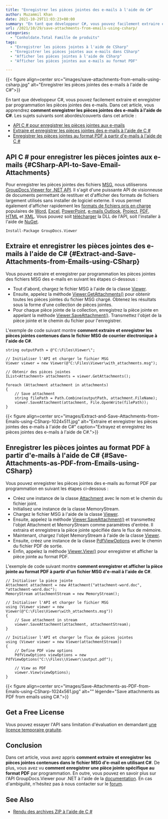 ```yaml
---
title: "Enregistrer les pièces jointes des e-mails à l'aide de C#"
author: Muzammil Khan
date: 2021-10-29T11:03:23+00:00
summary: "En tant que développeur C#, vous pouvez facilement extraire et enregistrer par programmation les pièces jointes des e-mails. Dans cet article, vous apprendrez <strong>à enregistrer les pièces jointes des e-mails à l'aide de C#</strong> ."
url: /2021/10/29/save-attachments-from-emails-using-csharp/
categories:
  - "Conholdate.Total Famille de produits"
tags:
  - "Enregistrer les pièces jointes à l'aide de CSharp"
  - "Enregistrer les pièces jointes aux e-mails dans CSharp"
  - "Afficher les pièces jointes à l'aide de CSharp"
  - "Afficher les pièces jointes aux e-mails au format PDF"

---
```



{{< figure align=center src="images/save-attachments-from-emails-using-csharp.jpg" alt="Enregistrer les pièces jointes des e-mails à l'aide de C#">}}
 

En tant que développeur C#, vous pouvez facilement extraire et enregistrer par programmation les pièces jointes des e-mails. Dans cet article, vous apprendrez **comment enregistrer les pièces jointes des e-mails à l'aide de C#**.
Les sujets suivants sont abordés/couverts dans cet article :
  * [API C # pour enregistrer les pièces jointes aux e-mails][2]
  * [Extraire et enregistrer les pièces jointes des e-mails à l'aide de C #][3]
  * [Enregistrer les pièces jointes au format PDF à partir d'e-mails à l'aide de C #][4]

## API C # pour enregistrer les pièces jointes aux e-mails {#CSharp-API-to-Save-Email-Attachments}

Pour enregistrer les pièces jointes des fichiers [MSG][5], nous utiliserons [GroupDocs.Viewer for .NET API][6]. Il s'agit d'une puissante API de visionneuse de documents permettant de restituer et d'afficher des formats de fichiers largement utilisés sans installer de logiciel externe. Il vous permet également d'afficher rapidement les [formats de fichiers pris en charge][7] populaires de [Word][8], [Excel][9], [PowerPoint][10], [e-mails Outlook][11], [Project][ 12], [PDF][13], [HTML][14] et [XML][15].
Vous pouvez soit [télécharger][16] la DLL de l'API, soit l'installer à l'aide de [NuGet][17].
<pre class="wp-block-code"><code>Install-Package GroupDocs.Viewer</code></pre>
## Extraire et enregistrer les pièces jointes des e-mails à l'aide de C# {#Extract-and-Save-Attachments-from-Emails-using-CSharp}

Vous pouvez extraire et enregistrer par programmation les pièces jointes des fichiers MSG des e-mails en suivant les étapes ci-dessous :
  * Tout d'abord, chargez le fichier MSG à l'aide de la classe [Viewer][18].
  * Ensuite, appelez la méthode [Viewer.GetAttachments()][19] pour obtenir toutes les pièces jointes du fichier MSG chargé. Obtenez les résultats sous la forme d'une collection de pièces jointes.
  * Pour chaque pièce jointe de la collection, enregistrez la pièce jointe en appelant la méthode [Viewer.SaveAttachment()][20]. Transmettez l'objet de la pièce jointe et le chemin du fichier pour l'enregistrer.

L'exemple de code suivant montre **comment extraire et enregistrer les pièces jointes contenues dans le fichier MSG de courrier électronique à l'aide de C#**.
```
string outputPath = @"C:\Files\Viewer\";

// Initialiser l'API et charger le fichier MSG
Viewer viewer = new Viewer(@"C:\Files\Viewer\with_attachments.msg");

// Obtenir des pièces jointes
IList<Attachment> attachments = viewer.GetAttachments();

foreach (Attachment attachment in attachments)
{
    // Save attachment
    string filePath = Path.Combine(outputPath, attachment.FileName);
    viewer.SaveAttachment(attachment, File.OpenWrite(filePath));
}
```

{{< figure align=center src="images/Extract-and-Save-Attachments-from-Emails-using-CSharp-1024x511.jpg" alt="Extraire et enregistrer les pièces jointes des e-mails à l'aide de C#" caption="Extrayez et enregistrez les pièces jointes des e-mails à l'aide de C#.">}}
 

## Enregistrer les pièces jointes au format PDF à partir d'e-mails à l'aide de C# {#Save-Attachments-as-PDF-from-Emails-using-CSharp}

Vous pouvez enregistrer les pièces jointes des e-mails au format PDF par programmation en suivant les étapes ci-dessous :
  * Créez une instance de la classe [Attachment][22] avec le nom et le chemin du fichier joint.
  * Initialisez une instance de la classe MemoryStream.
  * Chargez le fichier MSG à l'aide de la classe [Viewer][18].
  * Ensuite, appelez la méthode [Viewer.SaveAttachment()][20] et transmettez l'objet Attachment et MemoryStream comme paramètres d'entrée. Il extraira et enregistrera la pièce jointe spécifiée dans le flux de mémoire.
  * Maintenant, chargez l'objet MemoryStream à l'aide de la classe [Viewer][18].
  * Ensuite, créez une instance de la classe [PdfViewOptions][23] avec le chemin du fichier PDF de sortie.
  * Enfin, appelez la méthode [Viewer.View()][24] pour enregistrer et afficher la pièce jointe au format PDF.

L'exemple de code suivant montre **comment enregistrer et afficher la pièce jointe au format PDF à partir d'un fichier MSG d'e-mail à l'aide de C#**.
```
// Initialiser la pièce jointe
Attachment attachment = new Attachment("attachment-word.doc", "attachment-word.doc");
MemoryStream attachmentStream = new MemoryStream();

// Initialiser l'API et charger le fichier MSG
using (Viewer viewer = new Viewer(@"C:\Files\Viewer\with_attachments.msg"))
{
    // Save attachment in stream
    viewer.SaveAttachment(attachment, attachmentStream);
}

// Initialiser l'API et charger le flux de pièces jointes
using (Viewer viewer = new Viewer(attachmentStream))
{
    // Define PDF view options
    PdfViewOptions viewOptions = new PdfViewOptions("C:\\Files\\Viewer\\output.pdf");

    // View as PDF
    viewer.View(viewOptions);
}
```

{{< figure align=center src="images/Save-Attachments-as-PDF-from-Emails-using-CSharp-1024x561.jpg" alt="" légende="Save attachments as PDF from emails using C#.">}}
 

## Get a Free License

Vous pouvez essayer l'API sans limitation d'évaluation en demandant [une licence temporaire gratuite][26].
## Conclusion

Dans cet article, vous avez appris **comment **extraire et enregistrer les pièces jointes contenues dans le fichier MSG d'e-mail en utilisant** C#**. De plus, vous avez vu **comment enregistrer une pièce jointe spécifique au format PDF** par programmation. En outre, vous pouvez en savoir plus sur l'API GroupDocs.Viewer pour .NET à l'aide de la [documentation][27]. En cas d'ambiguïté, n'hésitez pas à nous contacter sur le [forum][28].
## See Also

  * [Rendu des archives ZIP à l'aide de C #][29]

 [1]: https://blog.conholdate.com/wp-content/uploads/sites/27/2021/10/save-attachments-from-emails-using-csharp.jpg
 [2]: #CSharp-API-to-Save-Email-Attachments
 [3]: #Extract-and-Save-Attachments-from-Emails-using-CSharp
 [4]: #Save-Attachments-as-PDF-from-Emails-using-CSharp
 [5]: https://docs.fileformat.com/email/msg/
 [6]: https://products.groupdocs.com/viewer/net
 [7]: https://docs.groupdocs.com/viewer/net/supported-document-formats/
 [8]: https://docs.fileformat.com/word-processing/
 [9]: https://docs.fileformat.com/spreadsheet/
 [10]: https://docs.fileformat.com/presentation/
 [11]: https://docs.fileformat.com/email/
 [12]: https://docs.fileformat.com/project-management/
 [13]: https://docs.fileformat.com/pdf/
 [14]: https://docs.fileformat.com/web/html/
 [15]: https://docs.fileformat.com/web/xml/
 [16]: https://downloads.groupdocs.com/viewer/net
 [17]: https://www.nuget.org/packages/GroupDocs.Viewer
 [18]: https://apireference.groupdocs.com/viewer/net/groupdocs.viewer/Viewer
 [19]: https://apireference.groupdocs.com/viewer/net/groupdocs.viewer/viewer/methods/getattachments
 [20]: https://apireference.groupdocs.com/viewer/net/groupdocs.viewer/viewer/methods/saveattachment
 [21]: https://blog.conholdate.com/wp-content/uploads/sites/27/2021/10/Extract-and-Save-Attachments-from-Emails-using-CSharp.jpg
 [22]: https://apireference.groupdocs.com/viewer/net/groupdocs.viewer.results/attachment
 [23]: https://apireference.groupdocs.com/viewer/net/groupdocs.viewer.options/pdfviewoptions
 [24]: https://apireference.groupdocs.com/viewer/net/groupdocs.viewer/viewer/methods/view
 [25]: https://blog.conholdate.com/wp-content/uploads/sites/27/2021/10/Save-Attachments-as-PDF-from-Emails-using-CSharp.jpg
 [26]: https://purchase.groupdocs.com/temporary-license
 [27]: https://docs.groupdocs.com/viewer/net/
 [28]: https://forum.groupdocs.com/c/viewer/
 [29]: https://blog.conholdate.com/2021/07/06/render-zip-archives-using-csharp/





